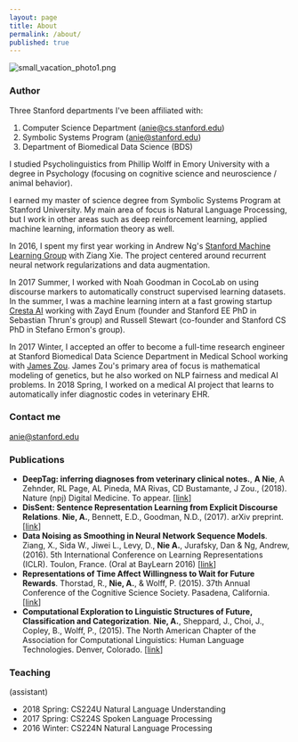 ```yaml
---
layout: page
title: About
permalink: /about/
published: true
---
```




![small_vacation_photo1.png]({{site.baseurl}}/images/small_vacation_photo1.png)

### Author

Three Stanford departments I've been affiliated with:

1. Computer Science Department (anie@cs.stanford.edu)
2. Symbolic Systems Program (anie@stanford.edu)
3. Department of Biomedical Data Science (BDS)

I studied Psycholinguistics from Phillip Wolff in Emory University with a degree in Psychology (focusing on cognitive science and neuroscience / animal behavior).

I earned my master of science degree from Symbolic Systems Program at Stanford University. My main area of focus is Natural Language Processing, but I work in other areas such as deep reinforcement learning, applied machine learning, information theory as well.

In 2016, I spent my first year working in Andrew Ng's [Stanford Machine Learning Group](https://stanfordmlgroup.github.io/) with Ziang Xie. The project centered around recurrent neural network regularizations and data augmentation. 

In 2017 Summer, I worked with Noah Goodman in CocoLab on using discourse markers to automatically construct supervised learning datasets. In the summer, I was a machine learning intern at a fast growing startup [Cresta AI](https://www.cresta.ai/) working with Zayd Enum (founder and Stanford EE PhD in Sebastian Thrun's group) and Russell Stewart (co-founder and Stanford CS PhD in Stefano Ermon's group).

In 2017 Winter, I accepted an offer to become a full-time research engineer at Stanford Biomedical Data Science Department in Medical School working with [James Zou](https://sites.google.com/site/jamesyzou/home). James Zou's primary area of focus is mathematical modeling of genetics, but he also worked on NLP fairness and medical AI problems. In 2018 Spring, I worked on a medical AI project that learns to automatically infer diagnostic codes in veterinary EHR.


### Contact me

[anie@stanford.edu](mailto:anie@stanford.edu)


### Publications

- **DeepTag: inferring diagnoses from veterinary clinical notes.**, **A Nie**, A Zehnder, RL Page, AL Pineda, MA Rivas, CD Bustamante, J Zou., (2018). Nature (npj) Digital Medicine. To appear. \[[link](https://arxiv.org/abs/1806.10722)\]
- **DisSent: Sentence Representation Learning from Explicit Discourse Relations**. **Nie, A.**, Bennett, E.D., Goodman, N.D., (2017). arXiv preprint. \[[link](https://arxiv.org/abs/1710.04334)\]
- **Data Noising as Smoothing in Neural Network Sequence Models**. Ziang, X., Sida W., Jiwei L., Levy, D., **Nie A.**, Jurafsky, Dan & Ng, Andrew, (2016). 5th International Conference on Learning Representations (ICLR). Toulon, France. (Oral at BayLearn 2016) \[[link](https://arxiv.org/abs/1703.02573)\]
- **Representations of Time Affect Willingness to Wait for Future Rewards**. Thorstad, R., **Nie, A.**, & Wolff, P. (2015). 37th Annual Conference of the Cognitive Science Society. Pasadena, California. \[[link](http://psychology.emory.edu/cognition/wolff/papers/ThorstadNieWolff2015.pdf)\]
- **Computational Exploration to Linguistic Structures of Future, Classification and Categorization**. **Nie, A.**, Sheppard, J., Choi, J., Copley, B., Wolff, P., (2015). The North American Chapter of the Association for Computational Linguistics: Human Language Technologies. Denver, Colorado. \[[link](http://www.aclweb.org/anthology/N15-2#page=178)\]


### Teaching

(assistant)
- 2018 Spring: CS224U Natural Language Understanding
- 2017 Spring: CS224S Spoken Language Processing
- 2016 Winter: CS224N Natural Language Processing
